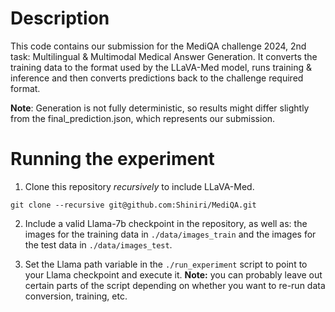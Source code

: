 
# Description

This code contains our submission for the MediQA challenge 2024, 2nd task:
Multilingual & Multimodal Medical Answer Generation. It converts the training
data to the format used by the LLaVA-Med model, runs training & inference
and then converts predictions back to the challenge required format.

**Note**:
Generation is not fully deterministic, so results might differ slightly
from the final_prediction.json, which represents our submission.


# Running the experiment

1. Clone this repository *recursively* to include LLaVA-Med.
```
git clone --recursive git@github.com:Shiniri/MediQA.git
```

2. Include a valid Llama-7b checkpoint in the repository,
   as well as: the images for the training data in `./data/images_train`
   and the images for the test data in `./data/images_test`.

3. Set the Llama path variable in the `./run_experiment` script to
   point to your Llama checkpoint and execute it.
   **Note:** you can probably leave out certain parts of the script depending on whether
   you want to re-run data conversion, training, etc.